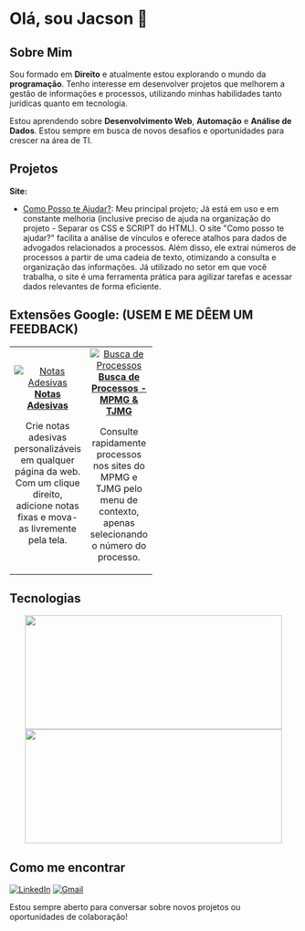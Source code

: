 # Olá, sou Jacson 👋

## Sobre Mim
Sou formado em **Direito** e atualmente estou explorando o mundo da **programação**. Tenho interesse em desenvolver projetos que melhorem a gestão de informações e processos, utilizando minhas habilidades tanto jurídicas quanto em tecnologia. 

Estou aprendendo sobre **Desenvolvimento Web**, **Automação** e **Análise de Dados**. Estou sempre em busca de novos desafios e oportunidades para crescer na área de TI.

## Projetos

**Site:**
- [Como Posso te Ajudar?](https://contratoseweb.com/): Meu principal projeto; Já está em uso e em constante melhoria (inclusive preciso de ajuda na organização do projeto - Separar os CSS e SCRIPT do HTML). O site "Como posso te ajudar?" facilita a análise de vínculos e oferece atalhos para dados de advogados relacionados a processos. Além disso, ele extrai números de processos a partir de uma cadeia de texto, otimizando a consulta e organização das informações. Já utilizado no setor em que você trabalha, o site é uma ferramenta prática para agilizar tarefas e acessar dados relevantes de forma eficiente.

## Extensões Google: (USEM E ME DÊEM UM FEEDBACK)

<table>
  <tr>
    <td align="center" width="75px">
      <a href="https://chromewebstore.google.com/detail/notas-adesivas/oklgdplcbmgephnlmnbcnifhkedgjdbe?authuser=0&hl=pt-BR" target="_blank">
        <img src="https://lh3.googleusercontent.com/ph8Sot3TQ7OcjveKeCy9ZjCcMhjbxS5eGSzD7lfe8Yki1t6Y7suzNGGzmvUFP5beDccQKderUmShx6SVJveiYljr=s100" alt="Notas Adesivas">
        <br>
        <strong>Notas Adesivas</strong>
      </a>
      <p>Crie notas adesivas personalizáveis em qualquer página da web. Com um clique direito, adicione notas fixas e mova-as livremente pela tela.</p>
    </td>
    <td align="center" width="75px">
      <a href="https://chromewebstore.google.com/detail/busca-de-processos-mpmg-t/ekhaiapibhbbnnfnmbjhhfdgdinlhcbl?authuser=0&hl=pt-BR" target="_blank">
        <img src="https://lh3.googleusercontent.com/HP6DrUaRxqMlKQcAd8Byup5K0WWcuWjtXF72UraxS40dWwM1RMKz7Ggyg-boGsx3fQh8J4qTldQMswdR5n8WYRk0jw=s100" alt="Busca de Processos">
        <br>
        <strong>Busca de Processos - MPMG & TJMG</strong>
      </a>
      <p>Consulte rapidamente processos nos sites do MPMG e TJMG pelo menu de contexto, apenas selecionando o número do processo.</p>
    </td>
  </tr>
</table>


## Tecnologias

<div align="center">
  <img width="450px" height="200px" src="https://github-readme-stats.vercel.app/api?username=DetonaJacs">
  <img width="450px" height="200px" src="https://github-readme-stats.vercel.app/api/top-langs/?username=DetonaJacs">
</div>


## Como me encontrar

[![LinkedIn](https://img.shields.io/badge/LinkedIn-Jacson%20Costa-blue?style=flat&logo=linkedin)](https://www.linkedin.com/in/jcnneves/) 
[![Gmail](https://img.shields.io/badge/Gmail-jacson311@gmail.com-red?style=flat&logo=gmail)](mailto:jacson311@gmail.com)



Estou sempre aberto para conversar sobre novos projetos ou oportunidades de colaboração!
